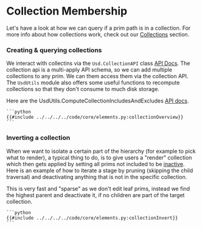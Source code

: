 # Collection Membership
Let's have a look at how we can query if a prim path is in a collection. For more info about how collections work, check out our [Collections](../../core/elements/collection.md) section.

### Creating & querying collections <a name="collectionQuery"></a>
We interact with collectins via the `Usd.CollectionAPI` class [API Docs](https://openusd.org/release/api/class_usd_collection_a_p_i.html). The collection api is a multi-apply API schema, so we can add multiple collections to any prim. We can them access them via the collection API. The `UsdUtils` module also offers some useful functions to recompute collections so that they don't consume to much disk storage.

Here are the UsdUtils.ComputeCollectionIncludesAndExcludes [API docs](https://openusd.org/dev/api/authoring_8h.html#ad2939a973bd544ff30e4828ff09765db).

~~~admonish tip title=""
```python
{{#include ../../../../code/core/elements.py:collectionOverview}}
```
~~~

### Inverting a collection <a name="collectionInvert"></a>
When we want to isolate a certain part of the hierarchy (for example to pick what to render), a typical thing to do, is to give users a "render" collection which then gets applied by setting all prims not included to be [inactive](./prim.md#active). Here is an example of how to iterate a stage by pruning (skipping the child traversal) and deactivating anything that is not in the specific collection.

This is very fast and "sparse" as we don't edit leaf prims, instead we find the highest parent and deactivate it, if no children are part of the target collection.

~~~admonish tip title=""
```python
{{#include ../../../../code/core/elements.py:collectionInvert}}
```
~~~

